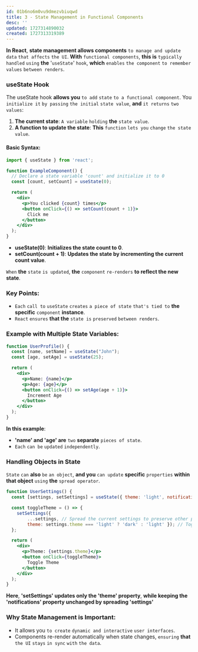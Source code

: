 ```yaml
---
id: 01b6no6m0vu9dmezvbiuqwd
title: 3 - State Management in Functional Components
desc: ''
updated: 1727314890032
created: 1727313319389
---
```


**In React**, **state management allows components** `to manage and update` `data` `that affects` `the UI`. **With** `functional components`, **this is** `typically handled` `using` **the** '`useState`' `hook`, **which** `enables` `the component` `to remember` `values` `between renders`.

### **useState Hook**

The useState hook **allows you** `to add` `state` `to a functional component`. You `initialize it` `by passing` `the initial` `state value`, **and** `it returns` `two values`:

1. **The current state**: `A variable` `holding` **the** `state value`.
2. **A function to update the state**: **This** `function` `lets you` `change` `the state value`.

#### **Basic Syntax:**

```jsx
import { useState } from 'react';

function ExampleComponent() {
  // Declare a state variable 'count' and initialize it to 0
  const [count, setCount] = useState(0);

  return (
    <div>
      <p>You clicked {count} times</p>
      <button onClick={() => setCount(count + 1)}>
        Click me
      </button>
    </div>
  );
}
```

- **useState(0)**: **Initializes the state count to 0**.
- **setCount(count + 1)**: **Updates the state by incrementing the current count value**.

`When` **the** `state` `is updated`, **the** `component` `re-renders` **to reflect the new state**.

### **Key Points:**
- `Each` `call to` `useState` `creates` `a piece of state` `that's tied to` **the specific** `component` **instance**.
- `React` `ensures` **that the** `state is` `preserved` `between renders`.

### **Example with Multiple State Variables:**

```jsx
function UserProfile() {
  const [name, setName] = useState("John");
  const [age, setAge] = useState(25);

  return (
    <div>
      <p>Name: {name}</p>
      <p>Age: {age}</p>
      <button onClick={() => setAge(age + 1)}>
        Increment Age
      </button>
    </div>
  );
}
```

**In this example**:
- **'name' and 'age' are** `two` **separate** `pieces of state`.
- `Each` `can be` `updated` `independently`.

### **Handling Objects in State**

`State` `can` **also** `be` `an object`, **and you** `can update` **specific** `properties` **within that object** `using` **the** `spread operator`.

```jsx
function UserSettings() {
  const [settings, setSettings] = useState({ theme: 'light', notifications: true });

  const toggleTheme = () => {
    setSettings({
        ...settings, // Spread the current settings to preserve other properties
        theme: settings.theme === 'light' ? 'dark' : 'light' }); // Toggle between 'light' and 'dark' theme
  };

  return (
    <div>
      <p>Theme: {settings.theme}</p>
      <button onClick={toggleTheme}>
        Toggle Theme
      </button>
    </div>
  );
}
```

**Here**, **'setSettings' updates only the 'theme' property**, **while keeping the 'notifications' property unchanged by spreading 'settings'**

### **Why State Management is Important:**
- It allows you `to create` `dynamic and interactive` `user interfaces`.
- Components re-render automatically when state changes, `ensuring` **that** `the UI` `stays` `in sync` `with` `the data`.